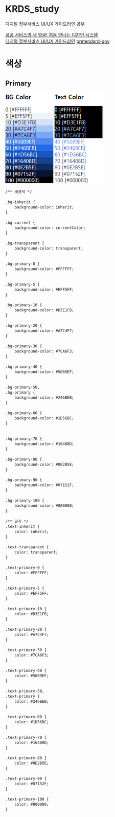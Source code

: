 # KRDS_study
디지털 정부서비스 UI/UX 가이드라인 공부

[공공 서비스의 새 얼굴! 처음 만나는 디자인 시스템](https://www.inflearn.com/pages/infmation-68-20240423)<br/>
[디지털 정부서비스 UI/UX 가이드라인](https://uiux.egovframe.go.kr/guide/index.html)
[pretendard-gov](https://github.com/orioncactus/pretendard/tree/main/packages/pretendard-gov)

# 색상
## Primary
![img](./assets/color-primary-bg.png)
![img](./assets/color-primary-text.png)
```
/** 배경색 */

.bg-inherit {
    background-color: inherit;
}

.bg-current {
    background-color: currentColor;
}

.bg-transparent {
    background-color: transparent;
}

.bg-primary-0 {
    background-color: #FFFFFF;
}

.bg-primary-5 {
    background-color: #EFF5FF;
}

.bg-primary-10 {
    background-color: #D3E1FB;
}

.bg-primary-20 {
    background-color: #A7C4F7;
}

.bg-primary-30 {
    background-color: #7CA6F3;
}

.bg-primary-40 {
    background-color: #5089EF;
}

.bg-primary-50,
.bg-primary {
    background-color: #246BEB;
}

.bg-primary-60 {
    background-color: #1D56BC;
}


.bg-primary-70 {
    background-color: #16408D;
}

.bg-primary-80 {
    background-color: #0E2B5E;
}

.bg-primary-90 {
    background-color: #07152F;
}

.bg-primary-100 {
    background-color: #000000;
}

/** 글자 */
.text-inherit {
    color: inherit;
}

.text-transparent {
    color: transparent;
}

.text-primary-0 {
    color: #FFFFFF;
}

.text-primary-5 {
    color: #EFF5FF;
}

.text-primary-10 {
    color: #D3E1FB;
}

.text-primary-20 {
    color: #A7C4F7;
}

.text-primary-30 {
    color: #7CA6F3;
}

.text-primary-40 {
    color: #5089EF;
}

.text-primary-50,
.text-primary {
    color: #246BEB;
}

.text-primary-60 {
    color: #1D56BC;
}

.text-primary-70 {
    color: #16408D;
}

.text-primary-80 {
    color: #0E2B5E;
}

.text-primary-90 {
    color: #07152F;
}

.text-primary-100 {
    color: #000000;
}
```